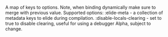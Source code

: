   A map of keys to options.
  Note, when binding dynamically make sure to merge with previous value.
  Supported options:
  :elide-meta - a collection of metadata keys to elide during compilation.
  :disable-locals-clearing - set to true to disable clearing, useful for using a debugger
  Alpha, subject to change.